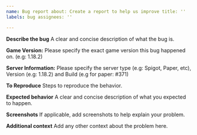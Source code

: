 ```yaml
---
name: Bug report about: Create a report to help us improve title: ''
labels: bug assignees: ''

---
```


**Describe the bug**
A clear and concise description of what the bug is.

**Game Version:**
Please specify the exact game version this bug happened on. (e.g: 1.18.2)

**Server Information:**
Please specify the server type (e.g: Spigot, Paper, etc), Version (e.g: 1.18.2) and Build (e.g for paper: #371)

**To Reproduce**
Steps to reproduce the behavior.

**Expected behavior**
A clear and concise description of what you expected to happen.

**Screenshots**
If applicable, add screenshots to help explain your problem.

**Additional context**
Add any other context about the problem here.
